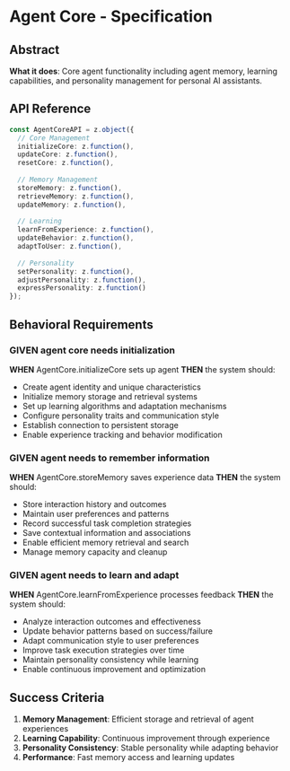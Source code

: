 # Agent Core - Specification

## Abstract
**What it does**: Core agent functionality including agent memory, learning capabilities, and personality management for personal AI assistants.

## API Reference
```typescript
const AgentCoreAPI = z.object({
  // Core Management
  initializeCore: z.function(),
  updateCore: z.function(),
  resetCore: z.function(),
  
  // Memory Management
  storeMemory: z.function(),
  retrieveMemory: z.function(),
  updateMemory: z.function(),
  
  // Learning
  learnFromExperience: z.function(),
  updateBehavior: z.function(),
  adaptToUser: z.function(),
  
  // Personality
  setPersonality: z.function(),
  adjustPersonality: z.function(),
  expressPersonality: z.function()
});
```

## Behavioral Requirements

### **GIVEN** agent core needs initialization
**WHEN** AgentCore.initializeCore sets up agent
**THEN** the system should:
- Create agent identity and unique characteristics
- Initialize memory storage and retrieval systems
- Set up learning algorithms and adaptation mechanisms
- Configure personality traits and communication style
- Establish connection to persistent storage
- Enable experience tracking and behavior modification

### **GIVEN** agent needs to remember information
**WHEN** AgentCore.storeMemory saves experience data
**THEN** the system should:
- Store interaction history and outcomes
- Maintain user preferences and patterns
- Record successful task completion strategies
- Save contextual information and associations
- Enable efficient memory retrieval and search
- Manage memory capacity and cleanup

### **GIVEN** agent needs to learn and adapt
**WHEN** AgentCore.learnFromExperience processes feedback
**THEN** the system should:
- Analyze interaction outcomes and effectiveness
- Update behavior patterns based on success/failure
- Adapt communication style to user preferences
- Improve task execution strategies over time
- Maintain personality consistency while learning
- Enable continuous improvement and optimization

## Success Criteria
1. **Memory Management**: Efficient storage and retrieval of agent experiences
2. **Learning Capability**: Continuous improvement through experience
3. **Personality Consistency**: Stable personality while adapting behavior
4. **Performance**: Fast memory access and learning updates
